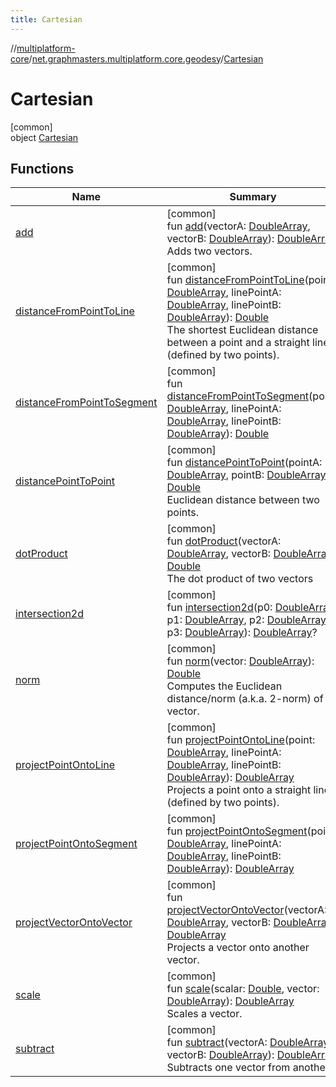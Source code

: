 ```yaml
---
title: Cartesian
---
```

//[multiplatform-core](../../../index.html)/[net.graphmasters.multiplatform.core.geodesy](../index.html)/[Cartesian](index.html)



# Cartesian



[common]\
object [Cartesian](index.html)



## Functions


| Name | Summary |
|---|---|
| [add](add.html) | [common]<br>fun [add](add.html)(vectorA: [DoubleArray](https://kotlinlang.org/api/latest/jvm/stdlib/kotlin/-double-array/index.html), vectorB: [DoubleArray](https://kotlinlang.org/api/latest/jvm/stdlib/kotlin/-double-array/index.html)): [DoubleArray](https://kotlinlang.org/api/latest/jvm/stdlib/kotlin/-double-array/index.html)<br>Adds two vectors. |
| [distanceFromPointToLine](distance-from-point-to-line.html) | [common]<br>fun [distanceFromPointToLine](distance-from-point-to-line.html)(point: [DoubleArray](https://kotlinlang.org/api/latest/jvm/stdlib/kotlin/-double-array/index.html), linePointA: [DoubleArray](https://kotlinlang.org/api/latest/jvm/stdlib/kotlin/-double-array/index.html), linePointB: [DoubleArray](https://kotlinlang.org/api/latest/jvm/stdlib/kotlin/-double-array/index.html)): [Double](https://kotlinlang.org/api/latest/jvm/stdlib/kotlin/-double/index.html)<br>The shortest Euclidean distance between a point and a straight line (defined by two points). |
| [distanceFromPointToSegment](distance-from-point-to-segment.html) | [common]<br>fun [distanceFromPointToSegment](distance-from-point-to-segment.html)(point: [DoubleArray](https://kotlinlang.org/api/latest/jvm/stdlib/kotlin/-double-array/index.html), linePointA: [DoubleArray](https://kotlinlang.org/api/latest/jvm/stdlib/kotlin/-double-array/index.html), linePointB: [DoubleArray](https://kotlinlang.org/api/latest/jvm/stdlib/kotlin/-double-array/index.html)): [Double](https://kotlinlang.org/api/latest/jvm/stdlib/kotlin/-double/index.html) |
| [distancePointToPoint](distance-point-to-point.html) | [common]<br>fun [distancePointToPoint](distance-point-to-point.html)(pointA: [DoubleArray](https://kotlinlang.org/api/latest/jvm/stdlib/kotlin/-double-array/index.html), pointB: [DoubleArray](https://kotlinlang.org/api/latest/jvm/stdlib/kotlin/-double-array/index.html)): [Double](https://kotlinlang.org/api/latest/jvm/stdlib/kotlin/-double/index.html)<br>Euclidean distance between two points. |
| [dotProduct](dot-product.html) | [common]<br>fun [dotProduct](dot-product.html)(vectorA: [DoubleArray](https://kotlinlang.org/api/latest/jvm/stdlib/kotlin/-double-array/index.html), vectorB: [DoubleArray](https://kotlinlang.org/api/latest/jvm/stdlib/kotlin/-double-array/index.html)): [Double](https://kotlinlang.org/api/latest/jvm/stdlib/kotlin/-double/index.html)<br>The dot product of two vectors |
| [intersection2d](intersection2d.html) | [common]<br>fun [intersection2d](intersection2d.html)(p0: [DoubleArray](https://kotlinlang.org/api/latest/jvm/stdlib/kotlin/-double-array/index.html), p1: [DoubleArray](https://kotlinlang.org/api/latest/jvm/stdlib/kotlin/-double-array/index.html), p2: [DoubleArray](https://kotlinlang.org/api/latest/jvm/stdlib/kotlin/-double-array/index.html), p3: [DoubleArray](https://kotlinlang.org/api/latest/jvm/stdlib/kotlin/-double-array/index.html)): [DoubleArray](https://kotlinlang.org/api/latest/jvm/stdlib/kotlin/-double-array/index.html)? |
| [norm](norm.html) | [common]<br>fun [norm](norm.html)(vector: [DoubleArray](https://kotlinlang.org/api/latest/jvm/stdlib/kotlin/-double-array/index.html)): [Double](https://kotlinlang.org/api/latest/jvm/stdlib/kotlin/-double/index.html)<br>Computes the Euclidean distance/norm (a.k.a. 2-norm) of a vector. |
| [projectPointOntoLine](project-point-onto-line.html) | [common]<br>fun [projectPointOntoLine](project-point-onto-line.html)(point: [DoubleArray](https://kotlinlang.org/api/latest/jvm/stdlib/kotlin/-double-array/index.html), linePointA: [DoubleArray](https://kotlinlang.org/api/latest/jvm/stdlib/kotlin/-double-array/index.html), linePointB: [DoubleArray](https://kotlinlang.org/api/latest/jvm/stdlib/kotlin/-double-array/index.html)): [DoubleArray](https://kotlinlang.org/api/latest/jvm/stdlib/kotlin/-double-array/index.html)<br>Projects a point onto a straight line (defined by two points). |
| [projectPointOntoSegment](project-point-onto-segment.html) | [common]<br>fun [projectPointOntoSegment](project-point-onto-segment.html)(point: [DoubleArray](https://kotlinlang.org/api/latest/jvm/stdlib/kotlin/-double-array/index.html), linePointA: [DoubleArray](https://kotlinlang.org/api/latest/jvm/stdlib/kotlin/-double-array/index.html), linePointB: [DoubleArray](https://kotlinlang.org/api/latest/jvm/stdlib/kotlin/-double-array/index.html)): [DoubleArray](https://kotlinlang.org/api/latest/jvm/stdlib/kotlin/-double-array/index.html) |
| [projectVectorOntoVector](project-vector-onto-vector.html) | [common]<br>fun [projectVectorOntoVector](project-vector-onto-vector.html)(vectorA: [DoubleArray](https://kotlinlang.org/api/latest/jvm/stdlib/kotlin/-double-array/index.html), vectorB: [DoubleArray](https://kotlinlang.org/api/latest/jvm/stdlib/kotlin/-double-array/index.html)): [DoubleArray](https://kotlinlang.org/api/latest/jvm/stdlib/kotlin/-double-array/index.html)<br>Projects a vector onto another vector. |
| [scale](scale.html) | [common]<br>fun [scale](scale.html)(scalar: [Double](https://kotlinlang.org/api/latest/jvm/stdlib/kotlin/-double/index.html), vector: [DoubleArray](https://kotlinlang.org/api/latest/jvm/stdlib/kotlin/-double-array/index.html)): [DoubleArray](https://kotlinlang.org/api/latest/jvm/stdlib/kotlin/-double-array/index.html)<br>Scales a vector. |
| [subtract](subtract.html) | [common]<br>fun [subtract](subtract.html)(vectorA: [DoubleArray](https://kotlinlang.org/api/latest/jvm/stdlib/kotlin/-double-array/index.html), vectorB: [DoubleArray](https://kotlinlang.org/api/latest/jvm/stdlib/kotlin/-double-array/index.html)): [DoubleArray](https://kotlinlang.org/api/latest/jvm/stdlib/kotlin/-double-array/index.html)<br>Subtracts one vector from another |

